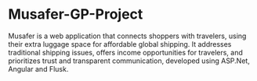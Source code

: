 # Musafer-GP-Project
Musafer is a web application that connects shoppers with travelers, using their extra luggage space for affordable global shipping. It addresses traditional shipping issues, offers income opportunities for travelers, and prioritizes trust and transparent communication, developed using ASP.Net, Angular and Flusk.
